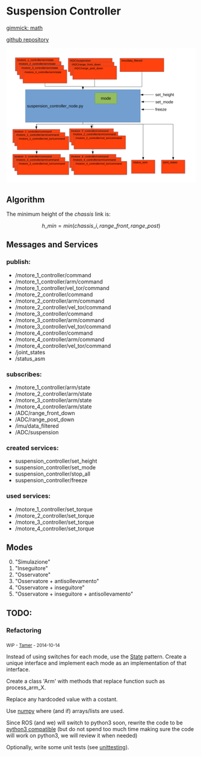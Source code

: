 # Suspension Controller

[gimmick: math]()

[github repository](https://github.com/team-diana/suspension/tree/master/src/suspension_controller)

![suspension_controller graph](/extra/graphs/suspension_controller.svg)

## Algorithm

The minimum height of the *chassis* link is:


$$  h\_{min} = min(chassis\_{i}, range\_{front},  range\_{post})  $$


## Messages and Services

### publish:
  - /motore_1_controller/command
  - /motore_1_controller/arm/command
  - /motore_1_controller/vel_tor/command
  - /motore_2_controller/command
  - /motore_2_controller/arm/command
  - /motore_2_controller/vel_tor/command
  - /motore_3_controller/command
  - /motore_3_controller/arm/command
  - /motore_3_controller/vel_tor/command
  - /motore_4_controller/command
  - /motore_4_controller/arm/command
  - /motore_4_controller/vel_tor/command
  - /joint_states
  - /status_asm

### subscribes:

  - /motore_1_controller/arm/state
  - /motore_2_controller/arm/state
  - /motore_3_controller/arm/state
  - /motore_4_controller/arm/state
  - /ADC/range_front_down
  - /ADC/range_post_down
  - /imu/data_filtered
  - /ADC/suspension

### created services:

  - suspension_controller/set_height
  - suspension_controller/set_mode
  - suspension_controller/stop_all
  - suspension_controller/freeze

### used services:

  - /motore_1_controller/set_torque
  - /motore_2_controller/set_torque
  - /motore_3_controller/set_torque
  - /motore_4_controller/set_torque

## Modes

0. "Simulazione"
1. "Inseguitore"
2. "Osservatore"
3. "Osservatore + antisollevamento"
4. "Osservatore + inseguitore"
5. "Osservatore + inseguitore + antisollevamento"


## TODO:

### Refactoring
<sub>WIP - [Tamer](https://github.com/tamersaadeh) - 2014-10-14</sub>

Instead of using switches for each mode, use the [State](http://python-3-patterns-idioms-test.readthedocs.org/en/latest/Fronting.html#state) pattern. Create a unique interface and implement each mode as an implementation of that interface.

Create a class 'Arm' with methods that replace function such as process_arm_X. 

Replace any hardcoded value with a costant. 

Use [numpy](http://www.numpy.org/) where (and if) arrays/lists are used.

Since ROS (and we) will switch to python3 soon, rewrite the code to be [python3 compatible](http://stackoverflow.com/questions/8498823/how-to-write-python-2-x-as-much-compatible-with-python-3-x-as-possible) (but do not spend too much time making sure the code will work on python3, we will review it when needed)

Optionally, write some unit tests (see [unittesting](./unit_testing.md)).
